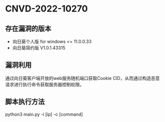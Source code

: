 # CNVD-2022-10270

## 存在漏洞的版本
* 向日葵个人版 for windows <= 11.0.0.33
* 向日葵简约版 V1.0.1.43315

## 漏洞利用

通过向日葵客户端开放的web服务随机端口获取Cookie CID，从而通过构造恶意请求进行执行命令获取服务器控制权限。

## 脚本执行方法

python3 main.py -i [ip] -c [command]